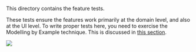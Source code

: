This directory contains the feature tests.

These tests ensure the features work primarily at the domain level, and also at the UI level. To write proper tests here, you need to exercise the Modelling by Example technique. This is discussed in [this section](https://github.com/xolvio/automated-testing-best-practices/blob/master/content/MODELING-BY-EXAMPLE.md).

![](https://ga-beacon-xolvio.appspot.com/UA-34846790-2/tests/specifications/readme?pixel)
